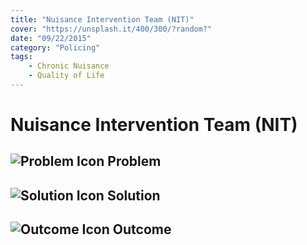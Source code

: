 ```yaml
---
title: "Nuisance Intervention Team (NIT)"
cover: "https://unsplash.it/400/300/?random?"
date: "09/22/2015"
category: "Policing"
tags:
    - Chronic Nuisance
    - Quality of Life
---
```


# Nuisance Intervention Team (NIT)

## ![Problem Icon](https://github.com/google/material-design-icons/raw/master/alert/1x_web/ic_error_outline_black_48dp.png "Problem") Problem

## ![Solution Icon](https://github.com/google/material-design-icons/raw/master/action/1x_web/ic_lightbulb_outline_black_48dp.png "Solution") Solution

## ![Outcome Icon](https://github.com/google/material-design-icons/raw/master/action/1x_web/ic_view_list_black_48dp.png "Outcome") Outcome
